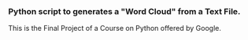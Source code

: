 ### Python script to generates a "Word Cloud" from a Text File. 
This is the Final Project of a Course on Python offered by Google.

